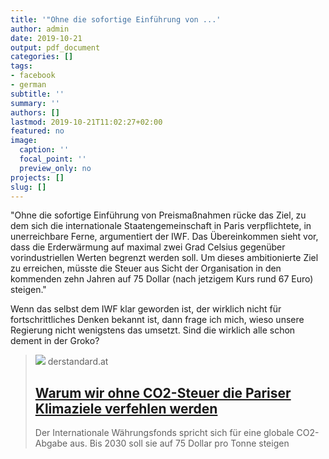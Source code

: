 ```yaml
---
title: '"Ohne die sofortige Einführung von ...'
author: admin
date: 2019-10-21
output: pdf_document
categories: []
tags:
- facebook
- german
subtitle: ''
summary: ''
authors: []
lastmod: 2019-10-21T11:02:27+02:00
featured: no
image:
  caption: ''
  focal_point: ''
  preview_only: no
projects: []
slug: []
---
```

"Ohne die sofortige Einführung von Preismaßnahmen rücke das Ziel, zu dem sich die internationale Staatengemeinschaft in Paris verpflichtete, in unerreichbare Ferne, argumentiert der IWF. Das Übereinkommen sieht vor, dass die Erderwärmung auf maximal zwei Grad Celsius gegenüber vorindustriellen Werten begrenzt werden soll. Um dieses ambitionierte Ziel zu erreichen, müsste die Steuer aus Sicht der Organisation in den kommenden zehn Jahren auf 75 Dollar (nach jetzigem Kurs rund 67 Euro) steigen."

Wenn das selbst dem IWF klar geworden ist, der wirklich nicht für fortschrittliches Denken bekannt ist, dann frage ich mich, wieso unsere Regierung nicht wenigstens das umsetzt. Sind die wirklich alle schon dement in der Groko?
> [![](https://i.ds.at/4nVeXA/rs:fill:1200:600/plain/2019/10/17/APAAFPWANG-ZHAO.jpg)](https://www.derstandard.at/story/2000110020995/wieso-wir-ohne-eine-co2-steuer-die-pariser-klimaziele-verfehlen)
> derstandard.at
> ## [Warum wir ohne CO2-Steuer die Pariser Klimaziele verfehlen werden](https://www.derstandard.at/story/2000110020995/wieso-wir-ohne-eine-co2-steuer-die-pariser-klimaziele-verfehlen)
>
>Der Internationale Währungsfonds spricht sich für eine globale CO2-Abgabe aus. Bis 2030 soll sie auf 75 Dollar pro Tonne steigen

